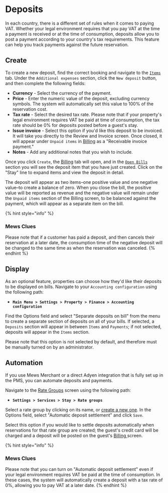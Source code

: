 # Deposits

In each country, there is a different set of rules when it comes to paying VAT. Whether your legal environment requires that you pay VAT at the time a payment is received or at the time of consumption, deposits allow you to post a payment according to your country's tax requirements. This feature can help you track payments against the future reservation. 

## Create

To create a new deposit, find the correct booking and navigate to the [`Items` ](https://mews-systems.gitbook.io/guide/commander/reservations/reservation-module#items)tab. Under the `Additional expenses` section, click the `New deposit` button, and then complete the following fields:

* **Currency** - Select the currency of the payment.
* **Price** - Enter the numeric value of the deposit, excluding currency symbols. The system will automatically set this value to 100% of the reservation cost.
* **Tax rate** - Select the desired tax rate. Please note that if your property's legal environment requires VAT be paid at time of consumption, the tax rate should be 0% for deposits posted before a guest's stay. 
* **Issue invoice** - Select this option if you'd like this deposit to be invoiced. It will take you directly to the Review and Invoice screen. Once closed, it will appear under `Unpaid items` in [Billing](https://mews-systems.gitbook.io/guide/commander/profiles/customer-profile#billing) as a "Receivable invoice payment."
* **Notes** - Add any additional notes that you wish to include.

Once you click `Create`, the [Billing](https://mews-systems.gitbook.io/guide/commander/profiles/customer-profile#billing) tab will open, and in the [`Open Bills`](https://mews-systems.gitbook.io/guide/commander/profiles/customer-profile/billing/open-bills) section you will see the deposit item that you have just created. Click on the "Stay" line to expand items and view the deposit in detail.

The deposit will appear as two items–one positive value and one negative value–to create a balance of zero. When you close the bill, the positive value will be reported as revenue and the negative value will remain under the `Unpaid items` section of the Billing screen, to be balanced against the payment, which will appear as a separate item on the bill.

{% hint style="info" %}
### Mews Clues

Please note that if a customer has paid a deposit, and then cancels their reservation at a later date, the consumption time of the negative deposit will be changed to the same time as when the reservation was canceled.
{% endhint %}

## Display

As an optional feature, properties can choose how they'd like their deposits to be displayed on bills. Navigate to your `Accounting configuration` using the following path:

* **`Main Menu > Settings > Property > Finance > Accounting configuration`**

Find the Options field and select "Separate deposits on bill" from the menu to create a separate section of deposits on all of your bills. If selected, a `Deposits` section will appear in between `Items` and `Payments`; if not selected, deposits will appear in the `Items` section. 

Please note that this option is not selected by default, and therefore must be manually turned on by an administrator.

## Automation

If you use Mews Merchant or a direct Adyen integration that is fully set up in the PMS, you can automate deposits and payments.

Navigate to the [Rate Groups](https://mews-systems.gitbook.io/guide/commander/settings/sales-settings/services/stay-services/rate-groups) screen using the following path:

* **`Settings > Services > Stay > Rate groups`**

Select a rate group by clicking on its name, or [create a new one](https://mews-systems.gitbook.io/guide/commander/settings/sales-settings/services/stay-services/rate-groups#create). In the Options field, select "Automatic deposit settlement" and click `Save`.

Select this option if you would like to settle deposits automatically when reservations for that rate group are created; the guest's credit card will be charged and a deposit will be posted on the guest's [Billing ](https://mews-systems.gitbook.io/guide/commander/profiles/customer-profile#billing)screen.

{% hint style="info" %}
### Mews Clues

Please note that you can turn on "Automatic deposit settlement" even if your legal environment requires VAT be paid at the time of consumption. In these cases, the system will automatically create a deposit with a tax rate of 0%, allowing you to pay VAT at a later date. 
{% endhint %}

